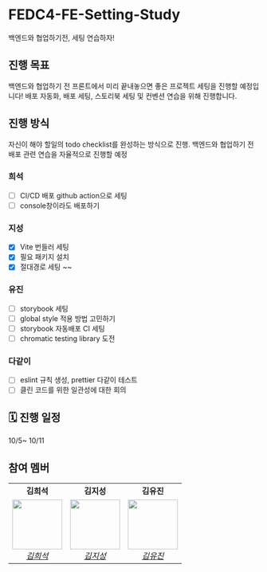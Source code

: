 # FEDC4-FE-Setting-Study
백엔드와 협업하기전, 세팅 연습하자!

## 진행 목표 
백엔드와 협업하기 전 프론트에서 미리 끝내놓으면 좋은 프로젝트 세팅을 진행할 예정입니다! 
배포 자동화, 배포 세팅, 스토리북 세팅 및 컨벤션 연습을 위해 진행합니다.

## 진행 방식
자신이 해야 할일의 todo checklist를 완성하는 방식으로 진행. 
백엔드와 협업하기 전 배포 관련 연습을 자율적으로 진행할 예정 
### 희석
- [ ] CI/CD 배포 github action으로 세팅
- [ ] console창이라도 배포하기 
### 지성 
- [x] Vite 번들러 세팅
- [x] 필요 패키지 설치
- [x] 절대경로 세팅 ~~ 
### 유진 
- [ ] storybook 세팅
- [ ] global style 적용 방법 고민하기
- [ ] storybook 자동배포 CI 세팅
- [ ] chromatic testing library 도전
### 다같이 
- [ ] eslint 규칙 생성, prettier 다같이 테스트 
- [ ] 클린 코드를 위한 일관성에 대한 회의
      
## 🗓️ 진행 일정
10/5~ 10/11

## 참여 멤버 
<table>
    <tr align="center">
        <td><B>김희석<B></td>
        <td><B>김지성<B></td>
        <td><B>김유진<B></td>
    </tr>
    <tr align="center">
        <td>
            <img src="https://github.com/HeeSeok-kim.png?size=100" width="100">
            <br>
            <a href="https://github.com/HeeSeok-kim"><I>김희석</I></a>
        </td>
        <td>
            <img src="https://github.com/jisung24.png?size=100" width="100">
            <br>
            <a href="https://github.com/jisung24"><I>김지성</I></a>
        </td>
        <td>
            <img src="https://github.com/eugene028.png?size=100" width="100">
            <br>
            <a href="https://github.com/eugene028.png"><I>김유진</I></a>
        </td>
    </tr>
</table>
